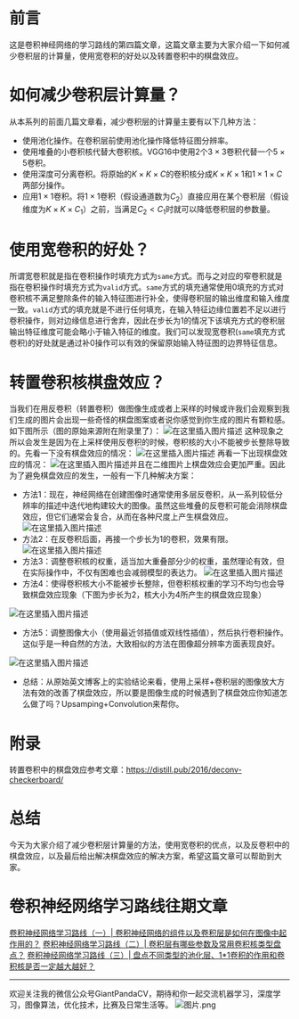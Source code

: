 # 前言
这是卷积神经网络的学习路线的第四篇文章，这篇文章主要为大家介绍一下如何减少卷积层的计算量，使用宽卷积的好处以及转置卷积中的棋盘效应。

# 如何减少卷积层计算量？
从本系列的前面几篇文章看，减少卷积层的计算量主要有以下几种方法：
- 使用池化操作。在卷积层前使用池化操作降低特征图分辨率。
- 使用堆叠的小卷积核代替大卷积核。VGG16中使用$2$个$3\times 3$卷积代替一个$5\times 5$卷积。
- 使用深度可分离卷积。将原始的$K\times K\times C$的卷积核分成$K\times K\times 1$和$1\times 1\times C$两部分操作。
- 应用$1\times 1$卷积。将$1\times 1$卷积（假设通道数为$C_2$）直接应用在某个卷积层（假设维度为$K\times K\times C_1$）之前，当满足$C_2<C_1$时就可以降低卷积层的参数量。

# 使用宽卷积的好处？
所谓宽卷积就是指在卷积操作时填充方式为`same`方式。而与之对应的窄卷积就是指在卷积操作时填充方式为`valid`方式。`same`方式的填充通常使用0填充的方式对卷积核不满足整除条件的输入特征图进行补全，使得卷积层的输出维度和输入维度一致。`valid`方式的填充就是不进行任何填充，在输入特征边缘位置若不足以进行卷积操作，则对边缘信息进行舍弃，因此在步长为1的情况下该填充方式的卷积层输出特征维度可能会略小于输入特征的维度。我们可以发现宽卷积(`same`填充方式卷积)的好处就是通过补0操作可以有效的保留原始输入特征图的边界特征信息。

# 转置卷积核棋盘效应？
当我们在用反卷积（转置卷积）做图像生成或者上采样的时候或许我们会观察到我们生成的图片会出现一些奇怪的棋盘图案或者说你感觉到你生成的图片有颗粒感。如下图所示（图的原始来源附在附录里了）：
![在这里插入图片描述](https://img-blog.csdnimg.cn/20191210212836725.png?x-oss-process=image/watermark,type_ZmFuZ3poZW5naGVpdGk,shadow_10,text_aHR0cHM6Ly9ibG9nLmNzZG4ubmV0L2p1c3Rfc29ydA==,size_16,color_FFFFFF,t_70)
这种现象之所以会发生是因为在上采样使用反卷积的时候，卷积核的大小不能被步长整除导致的。先看一下没有棋盘效应的情况：
![在这里插入图片描述](https://img-blog.csdnimg.cn/2019121021403579.png)
再看一下出现棋盘效应的情况：
![在这里插入图片描述](https://img-blog.csdnimg.cn/20191210214205490.png)并且在二维图片上棋盘效应会更加严重。因此为了避免棋盘效应的发生，一般有一下几种解决方案：
- 方法1：现在，神经网络在创建图像时通常使用多层反卷积，从一系列较低分辨率的描述中迭代地构建较大的图像。虽然这些堆叠的反卷积可能会消除棋盘效应，但它们通常会复合，从而在各种尺度上产生棋盘效应。
![在这里插入图片描述](https://img-blog.csdnimg.cn/20191210215708958.png?x-oss-process=image/watermark,type_ZmFuZ3poZW5naGVpdGk,shadow_10,text_aHR0cHM6Ly9ibG9nLmNzZG4ubmV0L2p1c3Rfc29ydA==,size_16,color_FFFFFF,t_70)
- 方法2：在反卷积后面，再接一个步长为1的卷积，效果有限。
![在这里插入图片描述](https://img-blog.csdnimg.cn/20191210220038554.png?x-oss-process=image/watermark,type_ZmFuZ3poZW5naGVpdGk,shadow_10,text_aHR0cHM6Ly9ibG9nLmNzZG4ubmV0L2p1c3Rfc29ydA==,size_16,color_FFFFFF,t_70)
- 方法3：调整卷积核的权重，适当加大重叠部分少的权重，虽然理论有效，但在实际操作中，不仅有困难也会减弱模型的表达力。
![在这里插入图片描述](https://img-blog.csdnimg.cn/20191210220203884.png)
- 方法4：使得卷积核大小不能被步长整除，但卷积核权重的学习不均匀也会导致棋盘效应现象（下图为步长为2，核大小为4所产生的棋盘效应现象）

![在这里插入图片描述](https://img-blog.csdnimg.cn/20191210220309554.png)
- 方法5：调整图像大小（使用最近邻插值或双线性插值），然后执行卷积操作。这似乎是一种自然的方法，大致相似的方法在图像超分辨率方面表现良好。

![在这里插入图片描述](https://img-blog.csdnimg.cn/20191210220430765.png?x-oss-process=image/watermark,type_ZmFuZ3poZW5naGVpdGk,shadow_10,text_aHR0cHM6Ly9ibG9nLmNzZG4ubmV0L2p1c3Rfc29ydA==,size_16,color_FFFFFF,t_70)
- 总结：从原始英文博客上的实验结论来看，使用上采样+卷积层的图像放大方法有效的改善了棋盘效应，所以要是图像生成的时候遇到了棋盘效应你知道怎么做了吗？Upsamping+Convolution来帮你。

# 附录
转置卷积中的棋盘效应参考文章：https://distill.pub/2016/deconv-checkerboard/

# 总结
今天为大家介绍了减少卷积层计算量的方法，使用宽卷积的优点，以及反卷积中的棋盘效应，以及最后给出解决棋盘效应的解决方案，希望这篇文章可以帮助到大家。

# 卷积神经网络学习路线往期文章
[卷积神经网络学习路线（一）| 卷积神经网络的组件以及卷积层是如何在图像中起作用的？](https://mp.weixin.qq.com/s/MxYjW02rWfRKPMwez02wFA)
[卷积神经网络学习路线（二）| 卷积层有哪些参数及常用卷积核类型盘点？](https://mp.weixin.qq.com/s/I2BTot_BbmR4xcArpo4mbQ)
[卷积神经网络学习路线（三）| 盘点不同类型的池化层、1*1卷积的作用和卷积核是否一定越大越好？](https://mp.weixin.qq.com/s/bxJmHnqV46avOttAFhk28A)

---------------------------------------------------------------------------

欢迎关注我的微信公众号GiantPandaCV，期待和你一起交流机器学习，深度学习，图像算法，优化技术，比赛及日常生活等。
![图片.png](https://imgconvert.csdnimg.cn/aHR0cHM6Ly91cGxvYWQtaW1hZ2VzLmppYW5zaHUuaW8vdXBsb2FkX2ltYWdlcy8xOTIzNzExNS1hZDY2ZjRmMjQ5MzRhZmQx?x-oss-process=image/format,png)